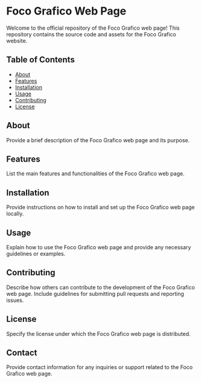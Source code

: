 # Foco Grafico Web Page

Welcome to the official repository of the Foco Grafico web page! This repository contains the source code and assets for the Foco Grafico website.

## Table of Contents

- [About](#about)
- [Features](#features)
- [Installation](#installation)
- [Usage](#usage)
- [Contributing](#contributing)
- [License](#license)

## About

Provide a brief description of the Foco Grafico web page and its purpose.

## Features

List the main features and functionalities of the Foco Grafico web page.

## Installation

Provide instructions on how to install and set up the Foco Grafico web page locally.

## Usage

Explain how to use the Foco Grafico web page and provide any necessary guidelines or examples.

## Contributing

Describe how others can contribute to the development of the Foco Grafico web page. Include guidelines for submitting pull requests and reporting issues.

## License

Specify the license under which the Foco Grafico web page is distributed.

## Contact

Provide contact information for any inquiries or support related to the Foco Grafico web page.

